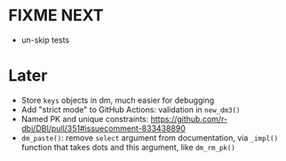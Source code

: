 # FIXME NEXT

- un-skip tests

# Later

- Store `keys` objects in dm, much easier for debugging
- Add "strict mode" to GitHub Actions: validation in `new_dm3()`
- Named PK and unique constraints: https://github.com/r-dbi/DBI/pull/351#issuecomment-833438890
- `dm_paste()`: remove `select` argument from documentation, via `_impl()` function that takes dots and this argument, like `dm_rm_pk()`

